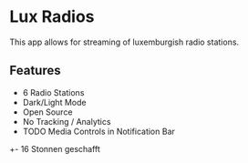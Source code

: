  # Lux Radios
 
This app allows for streaming of luxemburgish radio stations.

## Features

- 6 Radio Stations
- Dark/Light Mode
- Open Source
- No Tracking / Analytics
- TODO Media Controls in Notification Bar

+- 16 Stonnen geschafft
